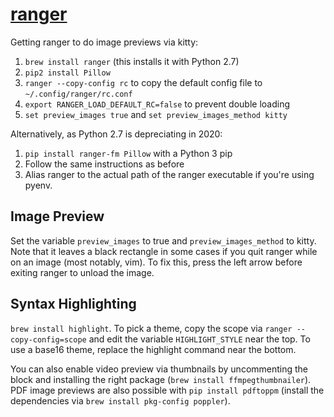 # [ranger](https://ranger.github.io/)

Getting ranger to do image previews via kitty:

1. `brew install ranger` (this installs it with Python 2.7)
2. `pip2 install Pillow`
3. `ranger --copy-config rc` to copy the default config file
    to `~/.config/ranger/rc.conf`
4. `export RANGER_LOAD_DEFAULT_RC=false` to prevent double loading
5. `set preview_images true` and `set preview_images_method kitty`

Alternatively, as Python 2.7 is depreciating in 2020:
1. `pip install ranger-fm Pillow` with a Python 3 pip
2. Follow the same instructions as before
3. Alias ranger to the actual path of the
   ranger executable if you're using pyenv.

## Image Preview

Set the variable `preview_images` to true and `preview_images_method` to kitty.
Note that it leaves a black rectangle in some cases if you quit ranger while on
an image (most notably, vim). To fix this, press the left arrow before exiting
ranger to unload the image.

## Syntax Highlighting

`brew install highlight`. To pick a theme, copy the scope via `ranger
--copy-config=scope` and edit the variable `HIGHLIGHT_STYLE` near the top.
To use a base16 theme, replace the highlight command near the bottom.

You can also enable video preview via thumbnails by uncommenting the block
and installing the right package (`brew install ffmpegthumbnailer`). PDF
image previews are also possible with `pip install pdftoppm` (install the
dependencies via `brew install pkg-config poppler`).

